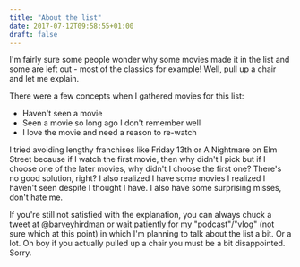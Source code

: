 ```yaml
---
title: "About the list"
date: 2017-07-12T09:58:55+01:00
draft: false
---
```


I'm fairly sure some people wonder why some movies made it in the list and some are left out - most of the classics for example! Well, pull up a chair and let me explain.
<!--more-->

There were a few concepts when I gathered movies for this list:

* Haven't seen a movie
* Seen a movie so long ago I don't remember well
* I love the movie and need a reason to re-watch

I tried avoiding lengthy franchises like Friday 13th or A Nightmare on Elm Street because if I watch the first movie, then why didn't I pick <insert random number here> but if I choose one of the later movies, why didn't I choose the first one? There's no good solution, right? I also realized I have some movies I realized I haven't seen despite I thought I have. I also have some surprising misses, don't hate me.

If you're still not satisfied with the explanation, you can always chuck a tweet at [@barveyhirdman](https://twitter.com/barveyhirdman) or wait patiently for my "podcast"/"vlog" (not sure which at this point) in which I'm planning to talk about the list a bit. Or a lot. Oh boy if you actually pulled up a chair you must be a bit disappointed. Sorry.